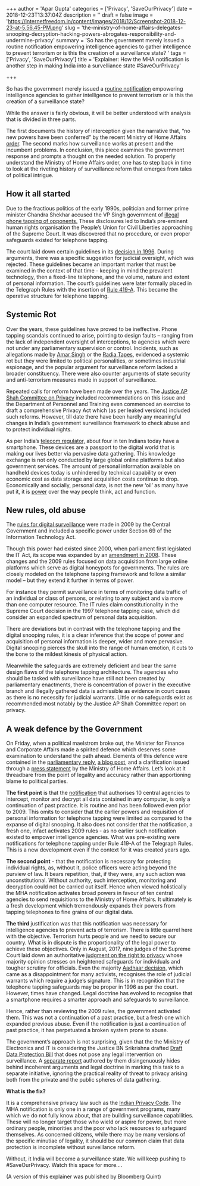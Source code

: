 +++
author = 'Apar Gupta'
categories = ['Privacy', 'SaveOurPrivacy']
date = 2018-12-23T13:37:04Z
description = ''
draft = false
image = 'https://internetfreedom.in/content/images/2018/12/Screenshot-2018-12-23-at-5.56.45-PM.png'
slug = 'the-ministry-of-home-affairs-delegates-snooping-decryption-hacking-powers-abrogates-responsibility-and-undermine-privacy'
summary = 'So has the government merely issued a routine notification empowering intelligence agencies to gather intelligence to prevent terrorism or is this the creation of a surveillance state? '
tags = ['Privacy', 'SaveOurPrivacy']
title = 'Explainer: How the MHA notification is another step in making India into a survelliance state #SaveOurPrivacy'

+++


So has the government merely issued a [routine notification](https://www.bloombergquint.com/politics/government-allows-10-central-agencies-to-monitor-decrypt-any-computer-data#gs.0na9CZA) empowering intelligence agencies to gather intelligence to prevent terrorism or is this the creation of a surveillance state?

While the answer is fairly obvious, it will be better understood with analysis that is divided in three parts.

The first documents the history of interception given the narrative that, “no new powers have been conferred” by the recent Ministry of Home Affairs [order](https://www.scribd.com/document/396098046/MHA-Notification#from_embed). The second marks how surveillance works at present and the incumbent problems. In conclusion, this piece examines the government response and prompts a thought on the needed solution. To properly understand the Ministry of Home Affairs order, one has to step back in time to look at the riveting history of surveillance reform that emerges from tales of political intrigue.

## How it all started

Due to the fractious politics of the early 1990s, politician and former prime minister Chandra Shekhar accused the VP Singh government of [illegal phone tapping of opponents.](https://www.indiatoday.in/magazine/special-report/story/19900430-chandra-shekhars-phone-tapping-charges-kicks-up-a-major-controversy-812527-1990-04-30) These disclosures led to India’s pre-eminent human rights organisation the People’s Union for Civil Liberties approaching of the Supreme Court. It was discovered that no procedure, or even proper safeguards existed for telephone tapping.

The court laid down certain guidelines in its [decision in 1996](https://indiankanoon.org/doc/31276692/). During arguments, there was a specific suggestion for judicial oversight, which was rejected. These guidelines became an important marker that must be examined in the context of that time - keeping in mind the prevalent technology, then a fixed-line telephone, and the volume, nature and extent of personal information.  The court’s guidelines were later formally placed in the Telegraph Rules with the insertion of [Rule 419-A](http://www.dot.gov.in/sites/default/files/march2007.pdf?download=1). This became the operative structure for telephone tapping.

## Systemic Rot

Over the years, these guidelines have proved to be ineffective. Phone tapping scandals continued to arise, pointing to design faults – ranging from the lack of independent oversight of interceptions, to agencies which were not under any parliamentary supervision or control. Incidents, such as allegations made by [Amar Singh](https://indiankanoon.org/doc/1082001/) or the [Radia Tapes](http://pib.nic.in/newsite/PrintRelease.aspx?relid=71791), evidenced a systemic rot but they were limited to political personalities, or sometimes industrial espionage, and the popular argument for surveillance reform lacked a broader constituency. There were also counter arguments of state security and anti-terrorism measures made in support of surveillance.

Repeated calls for reform have been made over the years. The [Justice AP Shah Committee on Privacy](http://planningcommission.nic.in/reports/genrep/rep_privacy.pdf) included recommendations on this issue and the Department of Personnel and Training even commenced an exercise to draft a comprehensive Privacy Act which (as per leaked versions) included such reforms. However, till date there have been hardly any meaningful changes in India’s government surveillance framework to check abuse and to protect individual rights.

As per India’s [telecom regulator,](https://www.trai.gov.in/notifications/press-release/press-release-indian-telecom-services-performance-indicator-report-20) about four in ten Indians today have a smartphone. These devices are a passport to the digital world that is making our lives better via pervasive data gathering. This knowledge exchange is not only conducted by large global online platforms but also government services. The amount of personal information available on handheld devices today is unhindered by technical capability or even economic cost as data storage and acquisition costs continue to drop. Economically and socially, personal data, is not the new ‘oil’ as many have put it, it is [power](https://apargupta.com/data-is-not-oil-it-is-power-559442369ec5) over the way people think, act and function.

## New rules, old abuse

The [rules for digital surveillance](http://meity.gov.in/writereaddata/files/Information%20Technology%20%28Procedure%20and%20Safeguards%20for%20Interception%2C%20Monitoring%20and%20Decryption%20of%20Information%29%20Rules%2C%202009.pdf) were made in 2009 by the Central Government and included a specific power under Section 69 of the Information Technology Act.

Though this power had existed since 2000, when parliament first legislated the IT Act, its scope was expanded by an [amendment in 2008](http://nagapol.gov.in/PDF/IT%20Act%20(Amendments)2008.pdf). These changes and the 2009 rules focused on data acquisition from large online platforms which serve as digital honeypots for governments. The rules are closely modeled on the telephone tapping framework and follow a similar model – but they extend it further in terms of power.

For instance they permit surveillance in terms of monitoring data traffic of an individual or class of persons, or relating to any subject and via more than one computer resource. The IT rules claim constitutionality in the Supreme Court decision in the 1997 telephone tapping case, which did consider an expanded spectrum of personal data acquisition.

There are deviations but in contrast with the telephone tapping and the digital snooping rules, it is a clear inference that the scope of power and acquisition of personal information is deeper, wider and more pervasive. Digital snooping pierces the skull into the range of human emotion, it cuts to the bone to the mildest kinesis of physical action.

Meanwhile the safeguards are extremely deficient and bear the same design flaws of the telephone tapping architecture. The agencies who should be tasked with surveillance have still not been created by parliamentary enactments, there is concentration of power in the executive branch and illegally gathered data is admissible as evidence in court cases as there is no necessity for judicial warrants. Little or no safeguards exist as recommended most notably by the Justice AP Shah Committee report on privacy.

## A weak defence by the Government

On Friday, when a political maelstrom broke out, the Minister for Finance and Corporate Affairs made a spirited defence which deserves some examination to understand the path ahead. Elements of this defence were contained in the [parliamentary reply](http://164.100.47.5/newdebate/247/21122018/14.00pmTo15.00pm.pdf), [a blog post](https://www.arunjaitley.com/the-congress-speaks-without-thinking/), and a clarification issued through a [press statement](http://www.pib.nic.in/PressReleseDetail.aspx?PRID=1556945) by the Ministry of Home Affairs. Let’s look at it threadbare from the point of legality and accuracy rather than apportioning blame to political parties.

**The first point** is that the [notification](https://www.bloombergquint.com/politics/government-allows-10-central-agencies-to-monitor-decrypt-any-computer-data#gs.0na9CZA) that authorises 10 central agencies to intercept, monitor and decrypt all data contained in any computer, is only a continuation of past practice. It is routine and has been followed even prior to 2009. This omits to consider that the earlier powers and requisition of personal information for telephone tapping were limited as compared to the expanse of digital snooping. It also does not consider that the notification, a fresh one, infact activates 2009 rules - as no earlier such notification existed to empower intelligence agencies. What was pre-existing were notifications for telephone tapping under Rule 419-A of the Telegraph Rules. This is a new development even if the context for it was created years ago.

**The second point** - that the notification is necessary for protecting individual rights, as, without it, police officers were acting beyond the purview of law. It bears repetition, that, if they were, any such action was unconstitutional. Without authority, such interception, monitoring and decryption could not be carried out itself. Hence when viewed holistically the MHA notification activates broad powers in favour of ten central agencies to send requisitions to the Ministry of Home Affairs. It ultimately is a fresh development which tremendously expands their powers from tapping telephones to fine grains of our digital data.

**The third** justification was that this notification was necessary for intelligence agencies to prevent acts of terrorism. There is little quarrel here with the objective. Terrorism hurts people and we need to secure our country. What is in dispute is the proportionality of the legal power to achieve these objectives. Only in August, 2017, nine judges of the Supreme Court laid down an authoritative [judgment on the right to privacy](https://www.sci.gov.in/pdf/LU/ALL%20WP(C)%20No.494%20of%202012%20Right%20to%20Privacy.pdf) whose majority opinion stresses on heightened safeguards for individuals and tougher scrutiny for officials. Even the majority [Aadhaar decision,](https://www.supremecourtofindia.nic.in/supremecourt/2012/35071/35071_2012_Judgement_26-Sep-2018.pdf) which came as a disappointment for many activists, recognises the role of judicial warrants which require a judge’s signature. This is in recognition that the telephone tapping safeguards may be proper in 1996 as per the court. However, times have changed. Legal doctrine has evolved to recognise that a smartphone requires a smarter approach and safeguards to surveillance.

Hence, rather than reviewing the 2009 rules, the government activated them. This was not a continuation of a past practice, but a fresh one which expanded previous abuse.  Even if the notification is just a continuation of past practice, it has perpetuated a broken system prone to abuse.

The government’s approach is not surprising, given that the the Ministry of Electronics and IT is considering the Justice BN Srikrishna drafted [Draft Data Protection Bill](https://www.prsindia.org/sites/default/files/bill_files/Draft%20Personal%20Data%20Protection%20Bill%2C%202018%20Draft%20Text.pdf) that does not pose any legal intervention on surveillance. A [separate report](http://meity.gov.in/writereaddata/files/Data_Protection_Committee_Report.pdf) authored by them disingenuously hides behind incoherent arguments and legal doctrine in marking this task to a separate initiative, ignoring the practical reality of threat to privacy arising both from the private and the public spheres of data gathering.

**What is the fix?**

It is a comprehensive privacy law such as the [Indian Privacy Code](https://saveourprivacy.in/bill). The MHA notification is only one in a range of government programs, many which we do not fully know about, that are building surveillance capabilities. These will no longer target those who wield or aspire for power, but more ordinary people, minorities and the poor who lack resources to safeguard themselves. As concerned citizens, while there may be many versions of the specific minutiae of legality, it should be our common claim that data protection is incomplete without surveillance reform.

Without, it India will become a surveillance state. We will keep pushing to #SaveOurPrivacy. Watch this space for more....

(A version of this explainer was published by Bloomberg Quint)


